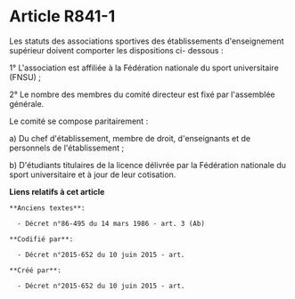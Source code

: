 # Article R841-1

Les statuts des associations sportives des établissements d'enseignement supérieur doivent comporter les dispositions ci-
dessous :

1° L'association est affiliée à la Fédération nationale du sport universitaire (FNSU) ;

2° Le nombre des membres du comité directeur est fixé par l'assemblée générale.

Le comité se compose paritairement :

a) Du chef d'établissement, membre de droit, d'enseignants et de personnels de l'établissement ;

b) D'étudiants titulaires de la licence délivrée par la Fédération nationale du sport universitaire et à jour de leur
cotisation.

**Liens relatifs à cet article**

	**Anciens textes**:

	  - Décret n°86-495 du 14 mars 1986 - art. 3 (Ab)

	**Codifié par**:

	  - Décret n°2015-652 du 10 juin 2015 - art.

	**Créé par**:

	  - Décret n°2015-652 du 10 juin 2015 - art.
